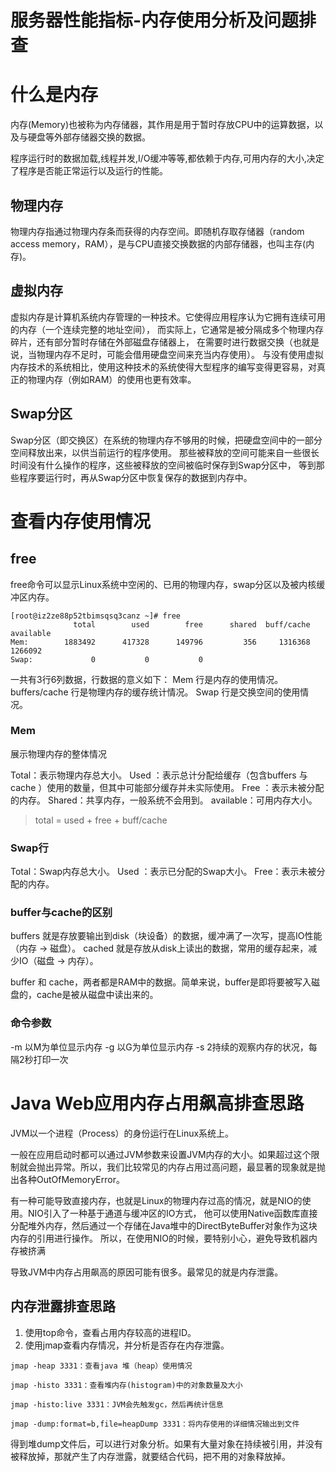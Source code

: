 # 服务器性能指标-内存使用分析及问题排查

# 什么是内存
内存(Memory)也被称为内存储器，其作用是用于暂时存放CPU中的运算数据，以及与硬盘等外部存储器交换的数据。

程序运行时的数据加载,线程并发,I/O缓冲等等,都依赖于内存,可用内存的大小,决定了程序是否能正常运行以及运行的性能。

## 物理内存
物理内存指通过物理内存条而获得的内存空间。即随机存取存储器（random access memory，RAM），是与CPU直接交换数据的内部存储器，也叫主存(内存)。

## 虚拟内存
虚拟内存是计算机系统内存管理的一种技术。它使得应用程序认为它拥有连续可用的内存（一个连续完整的地址空间），
而实际上，它通常是被分隔成多个物理内存碎片，还有部分暂时存储在外部磁盘存储器上，
在需要时进行数据交换（也就是说，当物理内存不足时，可能会借用硬盘空间来充当内存使用）。
与没有使用虚拟内存技术的系统相比，使用这种技术的系统使得大型程序的编写变得更容易，对真正的物理内存（例如RAM）的使用也更有效率。

## Swap分区
Swap分区（即交换区）在系统的物理内存不够用的时候，把硬盘空间中的一部分空间释放出来，以供当前运行的程序使用。
那些被释放的空间可能来自一些很长时间没有什么操作的程序，这些被释放的空间被临时保存到Swap分区中，
等到那些程序要运行时，再从Swap分区中恢复保存的数据到内存中。

# 查看内存使用情况
## free
free命令可以显示Linux系统中空闲的、已用的物理内存，swap分区以及被内核缓冲区内存。
```
[root@iz2ze88p52tbimsqsq3canz ~]# free
              total        used        free      shared  buff/cache   available
Mem:        1883492      417328      149796         356     1316368     1266092
Swap:             0           0           0
```
一共有3行6列数据，行数据的意义如下： 
Mem 行是内存的使用情况。 buffers/cache 行是物理内存的缓存统计情况。 Swap 行是交换空间的使用情况。

### Mem
展示物理内存的整体情况

Total：表示物理内存总大小。
Used ：表示总计分配给缓存（包含buffers 与cache ）使用的数量，但其中可能部分缓存并未实际使用。
Free ：表示未被分配的内存。
Shared：共享内存，一般系统不会用到。
available：可用内存大小。

> total = used + free + buff/cache

### Swap行
Total：Swap内存总大小。
Used ：表示已分配的Swap大小。
Free：表示未被分配的内存。

### buffer与cache的区别
buffers 就是存放要输出到disk（块设备）的数据，缓冲满了一次写，提高IO性能（内存 -> 磁盘）。
cached 就是存放从disk上读出的数据，常用的缓存起来，减少IO（磁盘 -> 内存）。

buffer 和 cache，两者都是RAM中的数据。简单来说，buffer是即将要被写入磁盘的，cache是被从磁盘中读出来的。

### 命令参数
-m 以M为单位显示内存
-g 以G为单位显示内存
-s 2持续的观察内存的状况，每隔2秒打印一次

# Java Web应用内存占用飙高排查思路
JVM以一个进程（Process）的身份运行在Linux系统上。

一般在应用启动时都可以通过JVM参数来设置JVM内存的大小。如果超过这个限制就会抛出异常。所以，我们比较常见的内存占用过高问题，最显著的现象就是抛出各种OutOfMemoryError。

有一种可能导致直接内存，也就是Linux的物理内存过高的情况，就是NIO的使用。NIO引入了一种基于通道与缓冲区的IO方式，
他可以使用Native函数库直接分配堆外内存，然后通过一个存储在Java堆中的DirectByteBuffer对象作为这块内存的引用进行操作。
所以，在使用NIO的时候，要特别小心，避免导致机器内存被挤满

导致JVM中内存占用飙高的原因可能有很多。最常见的就是内存泄露。

## 内存泄露排查思路
1. 使用top命令，查看占用内存较高的进程ID。
2. 使用jmap查看内存情况，并分析是否存在内存泄露。
```
jmap -heap 3331：查看java 堆（heap）使用情况

jmap -histo 3331：查看堆内存(histogram)中的对象数量及大小

jmap -histo:live 3331：JVM会先触发gc，然后再统计信息

jmap -dump:format=b,file=heapDump 3331：将内存使用的详细情况输出到文件
```
得到堆dump文件后，可以进行对象分析。如果有大量对象在持续被引用，并没有被释放掉，那就产生了内存泄露，就要结合代码，把不用的对象释放掉。